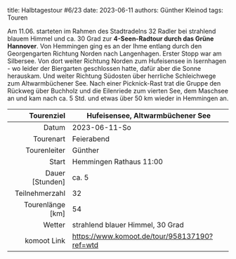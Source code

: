 title: Halbtagestour #6/23 
date: 2023-06-11 
authors: Günther Kleinod 
tags: Touren  

Am 11.06. starteten im Rahmen des Stadtradelns 32 Radler bei strahlend blauem Himmel und ca. 30 Grad zur **4-Seen-Radtour durch das Grüne Hannover**. Von Hemmingen ging es an der Ihme entlang durch den Georgengarten Richtung Norden nach Langenhagen. Erster Stopp war am Silbersee. Von dort weiter Richtung Norden zum Hufeisensee in Isernhagen - wo leider der Biergarten geschlossen hatte, dafür aber die Sonne herauskam.  Und weiter Richtung Südosten über herrliche Schleichwege zum Altwarmbüchener See. Nach einer Picknick-Rast trat die Gruppe den Rückweg über Buchholz und die Eilenriede zum vierten See, dem Maschsee an und kam nach ca. 5 Std. und etwas über 50 km wieder in Hemmingen an.

Tourenziel       | Hufeisensee, Altwarmbüchener See
---------------: | ------------------------------- 
Datum            | 2023-06-11-So
Tourenart        | Feierabend
Tourenleiter     | Günther
Start            | Hemmingen Rathaus 11:00
Dauer [Stunden]  | ca. 5
Teilnehmerzahl   | 32
Tourenlänge [km] | 54
Wetter           | strahlend blauer Himmel, 30 Grad
komoot Link      | <https://www.komoot.de/tour/958137190?ref=wtd>
